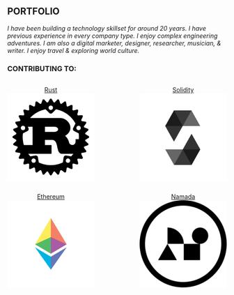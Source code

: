 ## PORTFOLIO

<p style="font-style:italic;">
I have been building a technology skillset for around 20 years. I have previous experience in every company type. I enjoy complex engineering adventures. I am also a digital marketer, designer, researcher, musician, & writer.  I enjoy travel & exploring world culture. 
</p>

### CONTRIBUTING TO: 
<section style="display:flex;flex-flow:row;flex-wrap:wrap;justify-content:space-between;">
  <p style="display:flex;align-items:center;flex-flow:column;">
    <a href="https://github.com/githubexplorer38237213271/rust">Rust</a>
    <img src="images/rust.png?" height="200px" width="200px" />
  </p>
  <p style="display:flex;align-items:center;flex-flow:column;">
    <a href="https://github.com/githubexplorer38237213271/solidity">Solidity</a>
    <img src="images/solidity_logo.svg" height="200px" width="200px" />
  </p>
  <p style="display:flex;align-items:center;flex-flow:column;">
    <a href="https://github.com/githubexplorer38237213271/go-ethereum">Ethereum</a>
    <img src="images/eth.png" height="200px" width="200px"/>
  </p>
  <p style="display:flex;align-items:center;flex-flow:column;">
    <a href="https://github.com/githubexplorer38237213271/namada">Namada</a>
    <img src="images/namada-logo.svg" height="200px" width="200px"/>
  </p>
</section>
<br>

